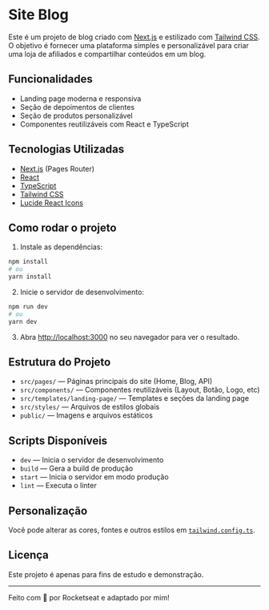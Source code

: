 # Site Blog

Este é um projeto de blog criado com [Next.js](https://nextjs.org/) e estilizado com [Tailwind CSS](https://tailwindcss.com/). O objetivo é fornecer uma plataforma simples e personalizável para criar uma loja de afiliados e compartilhar conteúdos em um blog.

## Funcionalidades

- Landing page moderna e responsiva
- Seção de depoimentos de clientes
- Seção de produtos personalizável
- Componentes reutilizáveis com React e TypeScript

## Tecnologias Utilizadas

- [Next.js](https://nextjs.org/) (Pages Router)
- [React](https://react.dev/)
- [TypeScript](https://www.typescriptlang.org/)
- [Tailwind CSS](https://tailwindcss.com/)
- [Lucide React Icons](https://lucide.dev/)

## Como rodar o projeto

1. Instale as dependências:

```bash
npm install
# ou
yarn install
```

2. Inicie o servidor de desenvolvimento:

```bash
npm run dev
# ou
yarn dev
```

3. Abra [http://localhost:3000](http://localhost:3000) no seu navegador para ver o resultado.

## Estrutura do Projeto

- `src/pages/` — Páginas principais do site (Home, Blog, API)
- `src/components/` — Componentes reutilizáveis (Layout, Botão, Logo, etc)
- `src/templates/landing-page/` — Templates e seções da landing page
- `src/styles/` — Arquivos de estilos globais
- `public/` — Imagens e arquivos estáticos

## Scripts Disponíveis

- `dev` — Inicia o servidor de desenvolvimento
- `build` — Gera a build de produção
- `start` — Inicia o servidor em modo produção
- `lint` — Executa o linter

## Personalização

Você pode alterar as cores, fontes e outros estilos em [`tailwind.config.ts`](tailwind.config.ts).

## Licença

Este projeto é apenas para fins de estudo e demonstração.

---

Feito com 💙 por Rocketseat e adaptado por mim!
